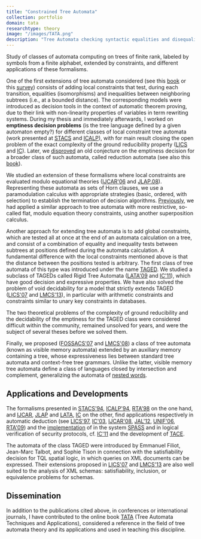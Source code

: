 ```yaml
---
title: "Constrained Tree Automata"
collection: portfolio
domain: tata
researchtype: theory
image: "/images/TATA.png"
description: "Tree Automata checking syntactic equalities and disequalities of subtrees."
---
```


Study of classes of automata computing on trees of finite rank, labeled by symbols from a finite alphabet, extended by constraints, and different applications of these formalisms.

One of the first extensions of tree automata considered (see this [book](https://inria.hal.science/hal-03367725) or this [survey](https://inria.hal.science/hal-00840959)) consists of adding local constraints that test, during each transition, equalities (isomorphisms) and inequalities between neighboring subtrees (i.e., at a bounded distance). The corresponding models were introduced as decision tools in the context of automatic theorem proving, due to their link with non-linearity properties of variables in term rewriting systems. During my thesis and immediately afterwards, I worked on **emptiness decision problems** (is the tree language defined by a given automaton empty?) for different classes of local constraint tree automata (work presented at [STACS](https://doi.org/10.1007/3-540-57785-8_138) and  [ICALP](https://hal.science/hal-01820506v1)), with for main result closing the open problem of the exact complexity of the ground reducibility property  ([LICS](https://doi.ieeecomputersociety.org/10.1109/LICS.1997.614922) and [IC](https://inria.hal.science/inria-00578859)). Later, we [disproved](publication/2008-01-01-Tree-automata-with-equality-constraints-modulo-equational-theories) an old conjecture on the emptiness decision for a broader class of such automata, called reduction automata (see also  this [book](https://inria.hal.science/hal-03367725)).

We studied an extension of these formalisms where local constraints are evaluated modulo equational theories ([IJCAR'06](https://inria.hal.science/inria-00071215) and [JLAP.08](publication/2008-01-01-Tree-automata-with-equality-constraints-modulo-equational-theories)). Representing these automata as sets of Horn clauses, we use a paramodulation calculus with appropriate strategies (basic, ordered, with selection) to establish the termination of decision algorithms. [Previously](https://doi.org/10.1007/BFb0052362), we had applied a similar approach to tree automata with more restrictive, so-called flat, modulo equation theory constraints, using another superposition calculus.

Another approach for extending tree automata is to add global constraints, which are tested all at once at the end of an automata calculation on a tree, and consist of a combination of equality and inequality tests between subtrees at positions defined during the automata calculation. A fundamental difference with the local constraints mentioned above is that the distance between the positions tested is arbitrary. The first class of tree automata of this type was introduced under the name [TAGED](https://hal.archives-ouvertes.fr/hal-00526987). We studied a subclass of TAGEDs called Rigid Tree Automata ([LATA'09](publication/2009-04-01-Rigid-Tree-Automata) and [IC'11](publication/2011-02-01-Rigid-Tree-Automata-and-Applications)), which have good decision and expressive properties. We have also solved the problem of void decidability for a model that strictly extends TAGED ([LICS'07](publication/2010-07-01-The-Emptiness-Problem-for-Tree-Automata-with-Global-Constraints) and [LMCS'13](publication/2013-01-01-Decidable-Classes-of-Tree-Automata-Mixing-Local-and-Global-Constraints-Modulo-Flat-Theories)), in particular with arithmetic constraints and constraints similar to unary key constraints in databases.

The two theoretical problems of the complexity of ground reducibility  and the decidability of the emptiness  for the TAGED class were considered difficult within the community, remained unsolved for years, and were the subject of several theses before we solved them.

Finally, we proposed ([FOSSACS'07](publication/2007-03-01-Tree-Automata-with-Memory-Visibility-and-Structural-Constraints) and [LMCS'08](publication/2008-06-01-Visibly-Tree-Automata-with-Memory-and-Constraints)) a class of tree automata (known as visible memory automata) extended by an auxiliary memory containing a tree, whose expressiveness lies between standard tree automata and context-free tree grammars. Unlike the latter, visible memory tree automata define a class of languages closed by intersection and complement, generalizing the automata of [nested words](https://doi.org/10.1145/1516512.1516518).



## Applications and Developments

The formalisms presented in  [STACS'94](https://doi.org/10.1007/3-540-57785-8_138),  [ICALP'94](https://hal.science/hal-01820506v1), [RTA'98](https://doi.org/10.1007/BFb0052362)  on the one hand, and [IJCAR](https://inria.hal.science/inria-00071215),  [JLAP](publication/2008-01-01-Tree-automata-with-equality-constraints-modulo-equational-theories) and [LATA](publication/2009-04-01-Rigid-Tree-Automata), [IC](publication/2011-02-01-Rigid-Tree-Automata-and-Applications)  on the other, find applications respectively in automatic deduction (see [LICS'97](https://doi.ieeecomputersociety.org/10.1109/LICS.1997.614922), [IC'03](https://inria.hal.science/inria-00578859), [IJCAR'08](publication/2008-08-01-Automated-Induction-with-Constrained-Tree-Automata), [JAL'12](publication/2012-01-01-Sufficient-Completeness-Verification-for-Conditional-and-Constrained-Term-Rewriting-Systems), [UNIF'06](https://inria.hal.science/inria-00579017), [RTA'09](publication/2009-06-01-Unique-Normalization-for-Shallow-TRS)) and the [implementation](https://doi.org/10.1007/BFb0052362) of in the system [SPASS](software/1997-SPASS/) and in logical verification of security protocols, cf. [IC'11](publication/2011-02-01-Rigid-Tree-Automata-and-Applications) and the development of [TACE](software/2006-TACE/).

The automata of the class TAGED were introduced by Emmanuel Filiot, Jean-Marc Talbot, and Sophie Tison in connection with the satisfiability decision for TQL spatial logic, in which queries on XML documents can be expressed. Their extensions proposed in [LICS'07](publication/2010-07-01-The-Emptiness-Problem-for-Tree-Automata-with-Global-Constraints) and [LMCS'13](publication/2013-01-01-Decidable-Classes-of-Tree-Automata-Mixing-Local-and-Global-Constraints-Modulo-Flat-Theories) are also well suited to the analysis of XML schemas: satisfiability, inclusion, or equivalence problems for schemas.



## Dissemination

In addition to the publications cited above, in conferences or international journals, I have contributed to the online book [TATA](https://inria.hal.science/hal-03367725) (Tree Automata Techniques and Applications), considered a reference in the field of tree automata theory and its applications and used in teaching this discipline.